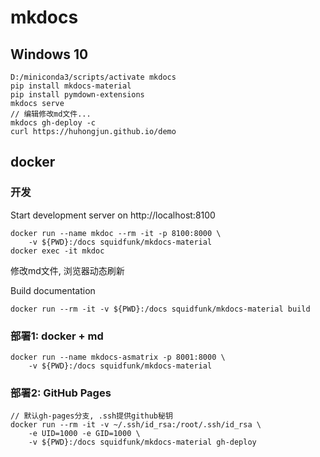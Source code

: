 # mkdocs

## Windows 10

    D:/miniconda3/scripts/activate mkdocs
    pip install mkdocs-material
    pip install pymdown-extensions
    mkdocs serve
    // 编辑修改md文件...
    mkdocs gh-deploy -c
    curl https://huhongjun.github.io/demo

## docker

### 开发

Start development server on http://localhost:8100

    docker run --name mkdoc --rm -it -p 8100:8000 \
        -v ${PWD}:/docs squidfunk/mkdocs-material
    docker exec -it mkdoc

修改md文件, 浏览器动态刷新

Build documentation

    docker run --rm -it -v ${PWD}:/docs squidfunk/mkdocs-material build

### 部署1: docker + md

    docker run --name mkdocs-asmatrix -p 8001:8000 \
        -v ${PWD}:/docs squidfunk/mkdocs-material

### 部署2: GitHub Pages

    // 默认gh-pages分支, .ssh提供github秘钥
    docker run --rm -it -v ~/.ssh/id_rsa:/root/.ssh/id_rsa \
        -e UID=1000 -e GID=1000 \
        -v ${PWD}:/docs squidfunk/mkdocs-material gh-deploy
